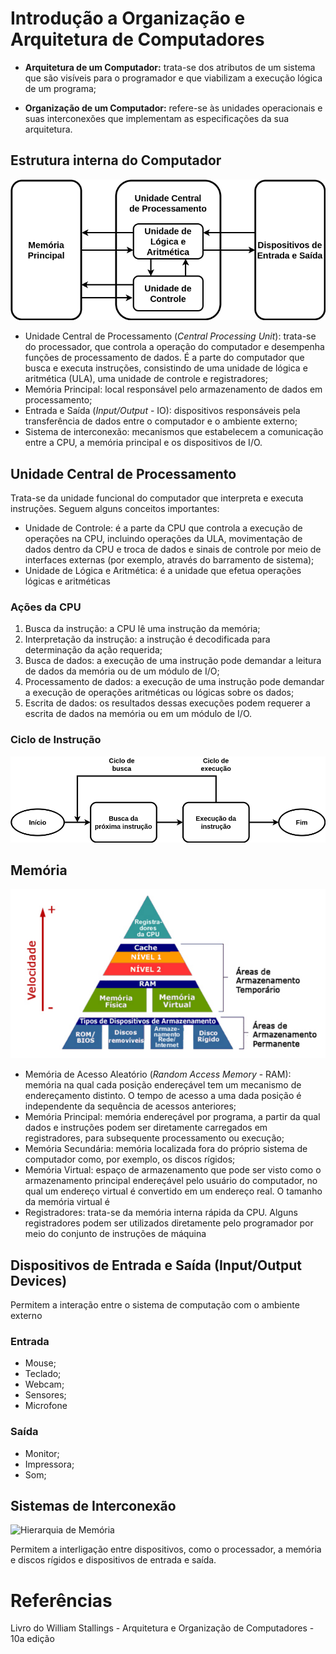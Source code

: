 # Introdução a Organização e Arquitetura de Computadores


- **Arquitetura de um Computador:** trata-se dos atributos de um sistema que são visíveis para o programador e que viabilizam a execução lógica de um programa;

- **Organização de um Computador:** refere-se às unidades operacionais e suas interconexões que implementam as especificações da sua arquitetura.


## Estrutura interna do Computador

![A Estrutura Interna do Computador](imgs/vonneumann.png)

- Unidade Central de Processamento (*Central Processing Unit*): trata-se do processador, que controla a operação do computador e desempenha funções de processamento de dados. É a parte do computador que busca e executa instruções, consistindo de uma unidade de lógica e aritmética (ULA), uma unidade de controle e registradores;
- Memória Principal: local responsável pelo armazenamento de dados em processamento;
- Entrada e Saída (*Input/Output* - IO): dispositivos responsáveis pela transferência de dados entre o computador e o ambiente externo;
- Sistema de interconexão: mecanismos que estabelecem a comunicação entre a CPU, a memória principal e os dispositivos de I/O.


## Unidade Central de Processamento

Trata-se da unidade funcional do computador que interpreta e executa instruções. Seguem alguns conceitos importantes:

- Unidade de Controle: é a parte da CPU que controla a execução de operações na CPU, incluindo operações da ULA, movimentação de dados dentro da CPU e troca de dados e sinais de controle por meio de interfaces externas (por exemplo, através do barramento de sistema);
- Unidade de Lógica e Aritmética: é a unidade que efetua operações lógicas e aritméticas

### Ações da CPU

1) Busca da instrução: a CPU lê uma instrução da memória;
2) Interpretação da instrução: a instrução é decodificada para determinação da ação requerida;
3) Busca de dados: a execução de uma instrução pode demandar a leitura de dados da memória ou de um módulo de I/O;
4) Processamento de dados: a execução de uma instrução pode demandar a execução de operações aritméticas ou lógicas sobre os dados;
5) Escrita de dados: os resultados dessas execuções podem requerer a escrita de dados na memória ou em um módulo de I/O.

### Ciclo de Instrução

![O Ciclo de Instrução](imgs/ciclo_instrucao.png)


## Memória

![Hierarquia de Memória](imgs/hierarquia_memoria.png)

- Memória de Acesso Aleatório (*Random Access Memory* - RAM): memória na qual cada posição endereçável tem um mecanismo de endereçamento distinto. O tempo de acesso a uma dada posição é independente da sequência de acessos anteriores;
- Memória Principal: memória endereçável por programa, a partir da qual dados e instruções podem ser diretamente carregados em registradores, para subsequente processamento ou execução;
- Memória Secundária: memória localizada fora do próprio sistema de computador como, por exemplo, os discos rígidos;
- Memória Virtual: espaço de armazenamento que pode ser visto como o armazenamento principal endereçável pelo usuário do computador, no qual um endereço virtual é convertido em um endereço real. O tamanho da memória virtual é 
- Registradores: trata-se da memória interna rápida da CPU. Alguns registradores podem ser utilizados diretamente pelo programador por meio do conjunto de instruções de máquina

## Dispositivos de Entrada e Saída (Input/Output Devices)

Permitem a interação entre o sistema de computação com o ambiente externo

### Entrada

- Mouse;
- Teclado;
- Webcam;
- Sensores;
- Microfone

### Saída

- Monitor;
- Impressora;
- Som;


## Sistemas de Interconexão

![Hierarquia de Memória](imgs/barramentos.png)

Permitem a interligação entre dispositivos, como o processador, a memória e discos rígidos e dispositivos de entrada e saída.

# Referências

Livro do William Stallings - Arquitetura e Organização de Computadores - 10a edição





